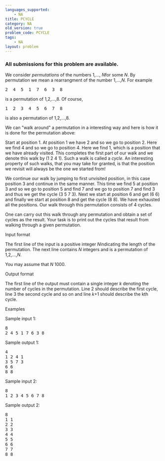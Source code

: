 ```yaml
---
languages_supported:
    - NA
title: PCYCLE
category: NA
old_version: true
problem_code: PCYCLE
tags:
    - NA
layout: problem
---
```

###  All submissions for this problem are available. 

 We consider *permutations* of the numbers 1,..., *N*for some *N*. By permutation we mean a rearrangment of the number 1,...,*N*. For example

<pre>
2  4  5  1  7  6  3  8
</pre>
 is a permutation of 1,2,...,8. Of course,

<pre>
1  2  3  4  5  6  7  8
</pre>
 is also a permutation of 1,2,...,8.

 We can "walk around" a permutation in a interesting way and here is how it is done for the permutation above:

 Start at position 1. At position 1 we have 2 and so we go to position 2. Here we find 4 and so we go to position 4. Here we find 1, which is a position that we have already visited. This completes the first part of our walk and we denote this walk by (1 2 4 1). Such a walk is called a *cycle*. An interesting property of such walks, that you may take for granted, is that the position we revisit will always be the one we started from!

 We continue our walk by jumping to first unvisited position, in this case position 3 and continue in the same manner. This time we find 5 at position 3 and so we go to position 5 and find 7 and we go to position 7 and find 3 and thus we get the cycle (3 5 7 3). Next we start at position 6 and get (6 6) and finally we start at position 8 and get the cycle (8 8). We have exhausted all the positions. Our walk through this permutation consists of 4 cycles.

 One can carry out this walk through any permutation and obtain a set of cycles as the result. Your task is to print out the cycles that result from walking through a given permutation.

Input format

 The first line of the input is a positive integer *N*indicating the length of the permutation. The next line contains *N* integers and is a permutation of 1,2,...,*N*.

 You may assume that *N* 1000.

Output format

 The first line of the output must contain a single integer *k* denoting the number of cycles in the permutation. Line 2 should describe the first cycle, line 3 the second cycle and so on and line *k*+1 should describe the kth cycle.

Examples

Sample input 1:

<pre>
8
2 4 5 1 7 6 3 8
</pre>
Sample output 1:

<pre>
4
1 2 4 1
3 5 7 3
6 6
8 8 
</pre>
Sample input 2:

<pre>
8
1 2 3 4 5 6 7 8
</pre>
Sample output 2:

<pre>
8
1 1
2 2
3 3
4 4
5 5
6 6
7 7
8 8
</pre>